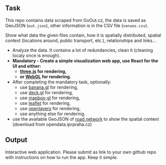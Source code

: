 ## Task

This repo contains data scraped from GoOut.cz, the data is saved as GeoJSON (`out.json`), other information is in the CSV file (`venues.csv`).

Show what data the given files contain, how it is spatially distributed, spatial context (locations around, public transport, etc.), relationships and links...

- Analyze the data. It contains a lot of redundancies, clean it (cleaning localy once is enough).
- **Mandatory - Create a simple visualization web app, use React for the UI and either:**
  - **[three.js](https://threejs.org/) for rendering,**
  - **or [WebGL](https://registry.khronos.org/webgl/specs/latest/2.0/) for rendering.**
- After completing the mandatory task, optionally:
  - use [banana.gl](https://github.com/vojtatom/banana.gl) for rendering,
  - use [deck.gl](https://deck.gl/#/) for rendering,
  - use [mapbox-gl](https://docs.mapbox.com/mapbox-gl-js/api/) for rendering,
  - use [leaflet](https://leafletjs.com/) for rendering,
  - use [openlayers](https://openlayers.org/) for rendering,
  - use anything else for rendering.
- use the available GeoJSON of [road network](https://opendata.iprpraha.cz/CUR/DOP/DOP_TSK_UlicUsPAKOM_l/S_JTSK/DOP_TSK_UlicUsPAKOM_l.json) to show the spatial context (download from opendata.iprpraha.cz)

## Output

Interactive web application. Please submit as link to your own github repo with instructions on how to run the app. Keep it simple.
